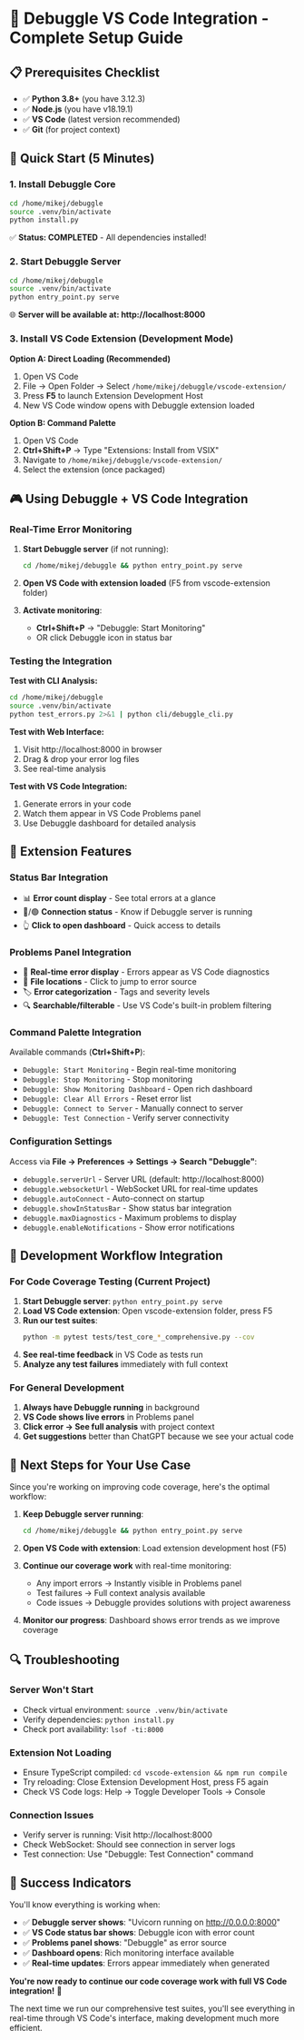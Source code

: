 # 🚀 Debuggle VS Code Integration - Complete Setup Guide

## 📋 Prerequisites Checklist
- ✅ **Python 3.8+** (you have 3.12.3)
- ✅ **Node.js** (you have v18.19.1) 
- ✅ **VS Code** (latest version recommended)
- ✅ **Git** (for project context)

## 🎯 Quick Start (5 Minutes)

### 1. Install Debuggle Core
```bash
cd /home/mikej/debuggle
source .venv/bin/activate
python install.py
```
✅ **Status: COMPLETED** - All dependencies installed!

### 2. Start Debuggle Server
```bash
cd /home/mikej/debuggle
source .venv/bin/activate
python entry_point.py serve
```
🌐 **Server will be available at: http://localhost:8000**

### 3. Install VS Code Extension (Development Mode)

**Option A: Direct Loading (Recommended)**
1. Open VS Code
2. File → Open Folder → Select `/home/mikej/debuggle/vscode-extension/`
3. Press **F5** to launch Extension Development Host  
4. New VS Code window opens with Debuggle extension loaded

**Option B: Command Palette**
1. Open VS Code
2. **Ctrl+Shift+P** → Type "Extensions: Install from VSIX"
3. Navigate to `/home/mikej/debuggle/vscode-extension/`
4. Select the extension (once packaged)

## 🎮 Using Debuggle + VS Code Integration

### Real-Time Error Monitoring
1. **Start Debuggle server** (if not running):
   ```bash
   cd /home/mikej/debuggle && python entry_point.py serve
   ```

2. **Open VS Code with extension loaded** (F5 from vscode-extension folder)

3. **Activate monitoring**:
   - **Ctrl+Shift+P** → "Debuggle: Start Monitoring"
   - OR click Debuggle icon in status bar

### Testing the Integration

**Test with CLI Analysis:**
```bash
cd /home/mikej/debuggle
source .venv/bin/activate
python test_errors.py 2>&1 | python cli/debuggle_cli.py
```

**Test with Web Interface:**
1. Visit http://localhost:8000 in browser
2. Drag & drop your error log files
3. See real-time analysis

**Test with VS Code Integration:**
1. Generate errors in your code
2. Watch them appear in VS Code Problems panel
3. Use Debuggle dashboard for detailed analysis

## 🔧 Extension Features

### Status Bar Integration
- 📊 **Error count display** - See total errors at a glance  
- 🔴/🟢 **Connection status** - Know if Debuggle server is running
- 👆 **Click to open dashboard** - Quick access to details

### Problems Panel Integration  
- 🚨 **Real-time error display** - Errors appear as VS Code diagnostics
- 📍 **File locations** - Click to jump to error source
- 🏷️ **Error categorization** - Tags and severity levels
- 🔍 **Searchable/filterable** - Use VS Code's built-in problem filtering

### Command Palette Integration
Available commands (**Ctrl+Shift+P**):
- `Debuggle: Start Monitoring` - Begin real-time monitoring
- `Debuggle: Stop Monitoring` - Stop monitoring  
- `Debuggle: Show Monitoring Dashboard` - Open rich dashboard
- `Debuggle: Clear All Errors` - Reset error list
- `Debuggle: Connect to Server` - Manually connect to server
- `Debuggle: Test Connection` - Verify server connectivity

### Configuration Settings
Access via **File → Preferences → Settings → Search "Debuggle"**:
- `debuggle.serverUrl` - Server URL (default: http://localhost:8000)
- `debuggle.websocketUrl` - WebSocket URL for real-time updates
- `debuggle.autoConnect` - Auto-connect on startup
- `debuggle.showInStatusBar` - Show status bar integration
- `debuggle.maxDiagnostics` - Maximum problems to display
- `debuggle.enableNotifications` - Show error notifications

## 🚀 Development Workflow Integration

### For Code Coverage Testing (Current Project)
1. **Start Debuggle server**: `python entry_point.py serve`
2. **Load VS Code extension**: Open vscode-extension folder, press F5
3. **Run our test suites**: 
   ```bash
   python -m pytest tests/test_core_*_comprehensive.py --cov
   ```
4. **See real-time feedback** in VS Code as tests run
5. **Analyze any test failures** immediately with full context

### For General Development
1. **Always have Debuggle running** in background
2. **VS Code shows live errors** in Problems panel  
3. **Click error → See full analysis** with project context
4. **Get suggestions** better than ChatGPT because we see your actual code

## 🎯 Next Steps for Your Use Case

Since you're working on improving code coverage, here's the optimal workflow:

1. **Keep Debuggle server running**: 
   ```bash
   cd /home/mikej/debuggle && python entry_point.py serve
   ```

2. **Open VS Code with extension**: Load extension development host (F5)

3. **Continue our coverage work** with real-time monitoring:
   - Any import errors → Instantly visible in Problems panel
   - Test failures → Full context analysis available
   - Code issues → Debuggle provides solutions with project awareness

4. **Monitor our progress**: Dashboard shows error trends as we improve coverage

## 🔍 Troubleshooting

### Server Won't Start
- Check virtual environment: `source .venv/bin/activate`
- Verify dependencies: `python install.py`
- Check port availability: `lsof -ti:8000`

### Extension Not Loading  
- Ensure TypeScript compiled: `cd vscode-extension && npm run compile`
- Try reloading: Close Extension Development Host, press F5 again
- Check VS Code logs: Help → Toggle Developer Tools → Console

### Connection Issues
- Verify server is running: Visit http://localhost:8000
- Check WebSocket: Should see connection in server logs
- Test connection: Use "Debuggle: Test Connection" command

## 🎉 Success Indicators

You'll know everything is working when:
- ✅ **Debuggle server shows**: "Uvicorn running on http://0.0.0.0:8000"
- ✅ **VS Code status bar shows**: Debuggle icon with error count
- ✅ **Problems panel shows**: "Debuggle" as error source
- ✅ **Dashboard opens**: Rich monitoring interface available
- ✅ **Real-time updates**: Errors appear immediately when generated

**You're now ready to continue our code coverage work with full VS Code integration!** 🚀

The next time we run our comprehensive test suites, you'll see everything in real-time through VS Code's interface, making development much more efficient.